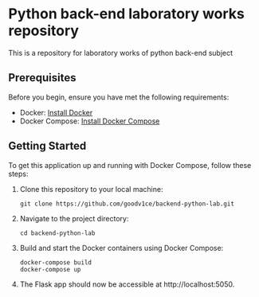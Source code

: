 # Python back-end laboratory works repository

This is a repository for laboratory works of python back-end subject

## Prerequisites

Before you begin, ensure you have met the following requirements:

- Docker: [Install Docker](https://docs.docker.com/get-docker/)
- Docker Compose: [Install Docker Compose](https://docs.docker.com/compose/install/)

## Getting Started

To get this application up and running with Docker Compose, follow these steps:

1. Clone this repository to your local machine:

   ```shell
   git clone https://github.com/goodv1ce/backend-python-lab.git

2. Navigate to the project directory:

   ```shell
   cd backend-python-lab

3. Build and start the Docker containers using Docker Compose:

   ```shell
   docker-compose build
   docker-compose up

4. The Flask app should now be accessible at http://localhost:5050.
